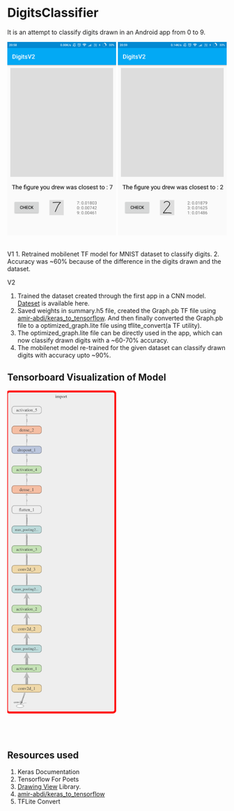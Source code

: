 # DigitsClassifier
It is an attempt to classify digits drawn in an Android app from 0 to 9.


<img src="images/Screenshot_1.png" alt="App Working" width="250"/>  <img src="images/Screenshot_2.png" alt="App Working" width="250"/>   




<br>
V1
1. Retrained mobilenet TF model for MNIST dataset to classify digits.
2. Accuracy was ~60% because of the difference in the digits drawn and the dataset.

V2
<br>

1. Trained the dataset created through the first app in a CNN model. [Dateset](https://drive.google.com/open?id=12JhP2ytGvePPyn7UtgW3MF1CLAsLUxhK) is available here.
2. Saved weights in summary.h5 file, created the Graph.pb TF file using [amir-abdi/keras_to_tensorflow](https://github.com/amir-abdi/keras_to_tensorflow). And then finally converted the Graph.pb file to a optimized_graph.lite file using tflite_convert(a TF utility).
3. The optimized_graph.lite file can be directly used in the app, which can now classify drawn digits with a ~60-70% accuracy.
4. The mobilenet model re-trained for the given dataset can classify drawn digits with accuracy upto ~90%.


## Tensorboard Visualization of Model

<img src="images/graph_img.png" alt="App Working" width="250"/>

<br><br>
## Resources used
1. Keras Documentation
2. Tensorflow For Poets
3. [Drawing View](https://github.com/Raed-Mughaus/DrawingView) Library.
4. [amir-abdi/keras_to_tensorflow](https://github.com/amir-abdi/keras_to_tensorflow)
5. TFLite Convert
